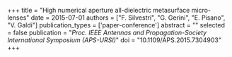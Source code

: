 +++
title = "High numerical aperture all-dielectric metasurface micro-lenses"
date = 2015-07-01
authors = ["F. Silvestri", "G. Gerini", "E. Pisano", "V. Galdi"]
publication_types = ['paper-conference']
abstract = ""
selected = false
publication = "*Proc. IEEE Antennas and Propagation-Society International Symposium (APS-URSI)*"
doi = "10.1109/APS.2015.7304903"
+++

